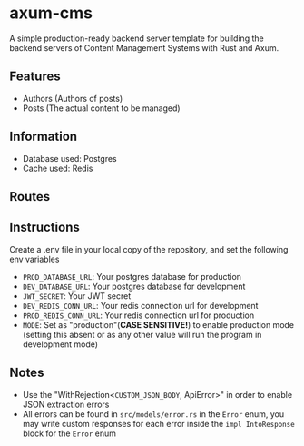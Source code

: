# axum-cms
A simple production-ready backend server template for building the backend servers of Content Management Systems with Rust and Axum.

## Features
- Authors (Authors of posts)
- Posts (The actual content to be managed)

## Information
- Database used: Postgres
- Cache used: Redis

## Routes

## Instructions
Create a .env file in your local copy of the repository, and set the following env variables
- `PROD_DATABASE_URL`: Your postgres database for production
- `DEV_DATABASE_URL`: Your postgres database for development
- `JWT_SECRET`: Your JWT secret
- `DEV_REDIS_CONN_URL`: Your redis connection url for development
- `PROD_REDIS_CONN_URL`: Your redis connection url for production
- `MODE`: Set as "production"(**CASE SENSITIVE!**) to enable production mode (setting this absent or as any other value will run the program in development mode)

## Notes
- Use the "WithRejection\<`CUSTOM_JSON_BODY`, ApiError>" in order to enable JSON extraction errors
- All errors can be found in `src/models/error.rs` in the `Error` enum, you may write custom responses for each error inside the `impl IntoResponse` block for the `Error` enum
